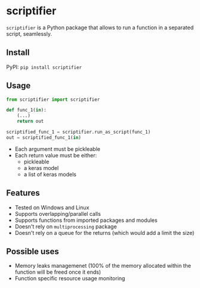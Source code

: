 # scriptifier
`scriptifier` is a Python package that allows to run a function in a separated script, seamlessly. 

## Install
PyPI: `pip install scriptifier`<br/>

## Usage
```python
from scriptifier import scriptifier

def func_1(in):
    (...)
    return out

scriptified_func_1 = scriptifier.run_as_script(func_1)
out = scriptified_func_1(in)
```

- Each argument must be pickleable<br/>
- Each return value must be either:
  - pickleable
  - a keras model
  - a list of keras models

## Features
- Tested on Windows and Linux
- Supports overlapping/parallel calls<br/>
- Supports functions from imported packages and modules<br/>
- Doesn't rely on `multiprocessing` package<br/>
- Doesn't rely on a queue for the returns (which would add a limit the size)<br/>


## Possible uses
- Memory leaks managemenet (100% of the memory allocated within the function will be freed once it ends)<br/>
- Function specific resource usage monitoring<br/>
